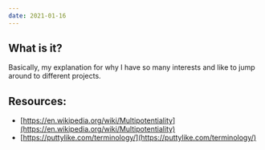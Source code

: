 ```yaml
---
date: 2021-01-16
---
```


## What is it?
Basically, my explanation for why I have so many interests and like to jump around to different projects.

## Resources:
- [https://en.wikipedia.org/wiki/Multipotentiality](https://en.wikipedia.org/wiki/Multipotentiality)
- [https://puttylike.com/terminology/](https://puttylike.com/terminology/)